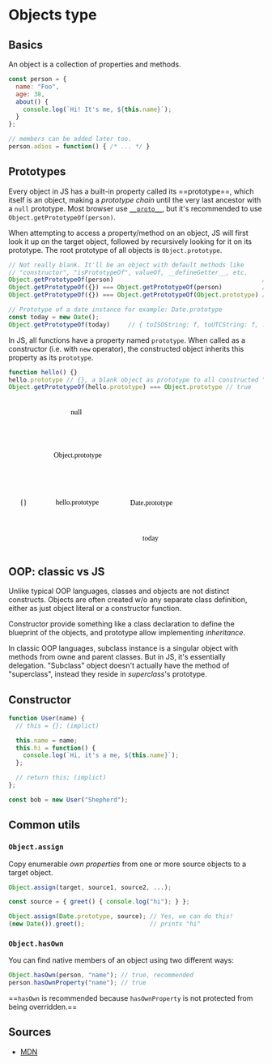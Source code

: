 # Objects type

## Basics

An object is a collection of properties and methods.

```javascript title="Object literal" linenums="1"
const person = {
  name: "Foo",
  age: 38,
  about() {
    console.log(`Hi! It's me, ${this.name}`);
  }
};

// members can be added later too.
person.adios = function() { /* ... */ }
```

## Prototypes

Every object in JS has a built-in property called its ==prototype==, which itself is an object, making a _prototype chain_ until the very last ancestor with a `null` prototype. Most browser use [`__proto__`](https://developer.mozilla.org/en-US/docs/Web/JavaScript/Reference/Global_Objects/Object/proto), but it's recommended to use `Object.getPrototypeOf(person)`.

When attempting to access a property/method on an object, JS will first look it up on the target object, followed by recursively looking for it on its prototype. The root prototype of all objects is `Object.prototype`.

```javascript linenums="1"
// Not really blank. It'll be an object with default methods like 
// "constructor", "isPrototypeOf", valueOf, __defineGetter__, etc.
Object.getPrototypeOf(person)                                         // {}
Object.getPrototypeOf({}) === Object.getPrototypeOf(person)           // true
Object.getPrototypeOf({}) === Object.getPrototypeOf(Object.prototype) // true 

// Prototype of a date instance for example: Date.prototype
const today = new Date();
Object.getPrototypeOf(today)     // { toISOString: f, toUTCString: f, ... }
```

In JS, all functions have a property named `prototype`. When called as a constructor (i.e. with `new` operator), the constructed object inherits this property as its `prototype`.

```javascript linenums="1"
function hello() {}
hello.prototype // {}, a blank object as prototype to all constructed "hello"s.
Object.getPrototypeOf(hello.prototype) === Object.prototype // true 
```

<svg version="1.1" xmlns="http://www.w3.org/2000/svg" viewBox="0 0 500.5999755859374 427.19989013671875" height="300">
  <g stroke-linecap="round" transform="translate(352.3999328613281 372.39990234375) rotate(0 47.199981689453125 22.399993896484375)"><path d="M11.2 0 C29.84 0, 48.49 0, 83.2 0 M11.2 0 C32.88 0, 54.56 0, 83.2 0 M83.2 0 C90.67 0, 94.4 3.73, 94.4 11.2 M83.2 0 C90.67 0, 94.4 3.73, 94.4 11.2 M94.4 11.2 C94.4 17.44, 94.4 23.67, 94.4 33.6 M94.4 11.2 C94.4 19.84, 94.4 28.48, 94.4 33.6 M94.4 33.6 C94.4 41.07, 90.67 44.8, 83.2 44.8 M94.4 33.6 C94.4 41.07, 90.67 44.8, 83.2 44.8 M83.2 44.8 C56.02 44.8, 28.84 44.8, 11.2 44.8 M83.2 44.8 C62.65 44.8, 42.1 44.8, 11.2 44.8 M11.2 44.8 C3.73 44.8, 0 41.07, 0 33.6 M11.2 44.8 C3.73 44.8, 0 41.07, 0 33.6 M0 33.6 C0 28.67, 0 23.73, 0 11.2 M0 33.6 C0 28.7, 0 23.8, 0 11.2 M0 11.2 C0 3.73, 3.73 0, 11.2 0 M0 11.2 C0 3.73, 3.73 0, 11.2 0" stroke="var(--md-code-fg-color)" stroke-width="2" fill="none"></path></g><g transform="translate(371.3599395751953 382.2998962402344) rotate(0 28.239974975585938 12.5)"><text x="28.239974975585938" y="17.52" font-family="Virgil, Segoe UI Emoji" font-size="20px" fill="var(--md-code-fg-color)" text-anchor="middle" style="white-space: pre;" direction="ltr" dominant-baseline="alphabetic">today</text></g><g stroke-linecap="round" transform="translate(313.79998779296875 264.7999572753906) rotate(0 88.39999389648432 30)"><path d="M15 0 C58.39 0, 101.78 0, 161.8 0 M15 0 C63.01 0, 111.02 0, 161.8 0 M161.8 0 C171.8 0, 176.8 5, 176.8 15 M161.8 0 C171.8 0, 176.8 5, 176.8 15 M176.8 15 C176.8 23.72, 176.8 32.44, 176.8 45 M176.8 15 C176.8 21.98, 176.8 28.97, 176.8 45 M176.8 45 C176.8 55, 171.8 60, 161.8 60 M176.8 45 C176.8 55, 171.8 60, 161.8 60 M161.8 60 C106.85 60, 51.9 60, 15 60 M161.8 60 C120.76 60, 79.72 60, 15 60 M15 60 C5 60, 0 55, 0 45 M15 60 C5 60, 0 55, 0 45 M0 45 C0 37.87, 0 30.75, 0 15 M0 45 C0 37.38, 0 29.75, 0 15 M0 15 C0 5, 5 0, 15 0 M0 15 C0 5, 5 0, 15 0" stroke="var(--md-code-fg-color)" stroke-width="2" fill="none"></path></g><g transform="translate(327.17005920410156 282.2999572753906) rotate(0 75.02992248535156 12.5)"><text x="75.02992248535156" y="17.52" font-family="Virgil, Segoe UI Emoji" font-size="20px" fill="var(--md-code-fg-color)" text-anchor="middle" style="white-space: pre;" direction="ltr" dominant-baseline="alphabetic">Date.prototype</text></g><g stroke-linecap="round" transform="translate(103.19989013671875 132.00003051757812) rotate(0 91.5999755859375 30)"><path d="M15 0 C64.55 0, 114.11 0, 168.2 0 M15 0 C50.07 0, 85.15 0, 168.2 0 M168.2 0 C178.2 0, 183.2 5, 183.2 15 M168.2 0 C178.2 0, 183.2 5, 183.2 15 M183.2 15 C183.2 26.18, 183.2 37.35, 183.2 45 M183.2 15 C183.2 21.68, 183.2 28.36, 183.2 45 M183.2 45 C183.2 55, 178.2 60, 168.2 60 M183.2 45 C183.2 55, 178.2 60, 168.2 60 M168.2 60 C114.46 60, 60.71 60, 15 60 M168.2 60 C129.67 60, 91.13 60, 15 60 M15 60 C5 60, 0 55, 0 45 M15 60 C5 60, 0 55, 0 45 M0 45 C0 38.19, 0 31.38, 0 15 M0 45 C0 34.37, 0 23.75, 0 15 M0 15 C0 5, 5 0, 15 0 M0 15 C0 5, 5 0, 15 0" stroke="var(--md-code-fg-color)" stroke-width="2" fill="none"></path></g><g transform="translate(113.5999526977539 149.50003051757812) rotate(0 81.19991302490234 12.5)"><text x="81.19991302490234" y="17.52" font-family="Virgil, Segoe UI Emoji" font-size="20px" fill="var(--md-code-fg-color)" text-anchor="middle" style="white-space: pre;" direction="ltr" dominant-baseline="alphabetic">Object.prototype</text></g><g stroke-linecap="round"><g transform="translate(403.41298847945404 367.59991455078125) rotate(0 -0.1992664285058936 -18.39996337890625)"><path d="M0 0 C-0.07 -6.13, -0.33 -30.67, -0.4 -36.8 M0 0 C-0.07 -6.13, -0.33 -30.67, -0.4 -36.8" stroke="var(--md-code-fg-color)" stroke-width="2" fill="none"></path></g><g transform="translate(403.41298847945404 367.59991455078125) rotate(0 -0.1992664285058936 -18.39996337890625)"><path d="M6.08 -19.58 C3.89 -25.41, 1.7 -31.23, -0.4 -36.8 M6.08 -19.58 C4.74 -23.15, 3.39 -26.73, -0.4 -36.8" stroke="var(--md-code-fg-color)" stroke-width="2" fill="none"></path></g><g transform="translate(403.41298847945404 367.59991455078125) rotate(0 -0.1992664285058936 -18.39996337890625)"><path d="M-6.5 -19.44 C-4.44 -25.32, -2.37 -31.19, -0.4 -36.8 M-6.5 -19.44 C-5.24 -23.05, -3.97 -26.65, -0.4 -36.8" stroke="var(--md-code-fg-color)" stroke-width="2" fill="none"></path></g></g><mask></mask><g stroke-linecap="round"><g transform="translate(347.1091351757876 258.8000183105469) rotate(0 -43.591422440068925 -28)"><path d="M0 0 C-14.53 -9.33, -72.65 -46.67, -87.18 -56 M0 0 C-14.53 -9.33, -72.65 -46.67, -87.18 -56" stroke="var(--md-code-fg-color)" stroke-width="2" fill="none"></path></g><g transform="translate(347.1091351757876 258.8000183105469) rotate(0 -43.591422440068925 -28)"><path d="M-62.8 -50.5 C-72.48 -52.68, -82.17 -54.87, -87.18 -56 M-62.8 -50.5 C-69.02 -51.9, -75.23 -53.3, -87.18 -56" stroke="var(--md-code-fg-color)" stroke-width="2" fill="none"></path></g><g transform="translate(347.1091351757876 258.8000183105469) rotate(0 -43.591422440068925 -28)"><path d="M-72.04 -36.11 C-78.05 -44.01, -84.07 -51.91, -87.18 -56 M-72.04 -36.11 C-75.9 -41.18, -79.76 -46.25, -87.18 -56" stroke="var(--md-code-fg-color)" stroke-width="2" fill="none"></path></g></g><mask></mask><g stroke-linecap="round" transform="translate(105.00006103515625 264.39990234375) rotate(0 88.39999389648432 30)"><path d="M15 0 C70.76 0, 126.53 0, 161.8 0 M15 0 C72.59 0, 130.17 0, 161.8 0 M161.8 0 C171.8 0, 176.8 5, 176.8 15 M161.8 0 C171.8 0, 176.8 5, 176.8 15 M176.8 15 C176.8 26.92, 176.8 38.85, 176.8 45 M176.8 15 C176.8 21.34, 176.8 27.67, 176.8 45 M176.8 45 C176.8 55, 171.8 60, 161.8 60 M176.8 45 C176.8 55, 171.8 60, 161.8 60 M161.8 60 C117.29 60, 72.78 60, 15 60 M161.8 60 C104.05 60, 46.3 60, 15 60 M15 60 C5 60, 0 55, 0 45 M15 60 C5 60, 0 55, 0 45 M0 45 C0 36.11, 0 27.21, 0 15 M0 45 C0 34.41, 0 23.83, 0 15 M0 15 C0 5, 5 0, 15 0 M0 15 C0 5, 5 0, 15 0" stroke="var(--md-code-fg-color)" stroke-width="2" fill="none"></path></g><g transform="translate(122.75013732910156 281.89990234375) rotate(0 70.64991760253906 12.5)"><text x="70.64991760253906" y="17.52" font-family="Virgil, Segoe UI Emoji" font-size="20px" fill="var(--md-code-fg-color)" text-anchor="middle" style="white-space: pre;" direction="ltr" dominant-baseline="alphabetic">hello.prototype</text></g><g stroke-linecap="round" transform="translate(10 263.79998779296875) rotate(0 31.999969482421818 30)"><path d="M15 0 C28.3 0, 41.6 0, 49 0 M15 0 C23.8 0, 32.61 0, 49 0 M49 0 C59 0, 64 5, 64 15 M49 0 C59 0, 64 5, 64 15 M64 15 C64 24.91, 64 34.83, 64 45 M64 15 C64 23.94, 64 32.87, 64 45 M64 45 C64 55, 59 60, 49 60 M64 45 C64 55, 59 60, 49 60 M49 60 C37.94 60, 26.88 60, 15 60 M49 60 C37.98 60, 26.95 60, 15 60 M15 60 C5 60, 0 55, 0 45 M15 60 C5 60, 0 55, 0 45 M0 45 C0 33.16, 0 21.32, 0 15 M0 45 C0 34.54, 0 24.08, 0 15 M0 15 C0 5, 5 0, 15 0 M0 15 C0 5, 5 0, 15 0" stroke="var(--md-code-fg-color)" stroke-width="2" fill="none"></path></g><g transform="translate(31.3099746704101 281.29998779296875) rotate(0 10.689994812011719 12.5)"><text x="10.689994812011719" y="17.52" font-family="Virgil, Segoe UI Emoji" font-size="20px" fill="var(--md-code-fg-color)" text-anchor="middle" style="white-space: pre;" direction="ltr" dominant-baseline="alphabetic">{}</text></g><g stroke-linecap="round"><g transform="translate(51.157049593541785 255.60003662109375) rotate(0 41.58380364553997 -28.000015258789034)"><path d="M0 0 C13.86 -9.33, 69.31 -46.67, 83.17 -56 M0 0 C13.86 -9.33, 69.31 -46.67, 83.17 -56" stroke="var(--md-code-fg-color)" stroke-width="2" fill="none"></path></g><g transform="translate(51.157049593541785 255.60003662109375) rotate(0 41.58380364553997 -28.000015258789034)"><path d="M68.46 -35.79 C73.83 -43.18, 79.21 -50.56, 83.17 -56 M68.46 -35.79 C73.53 -42.76, 78.6 -49.73, 83.17 -56" stroke="var(--md-code-fg-color)" stroke-width="2" fill="none"></path></g><g transform="translate(51.157049593541785 255.60003662109375) rotate(0 41.58380364553997 -28.000015258789034)"><path d="M58.91 -49.97 C67.77 -52.18, 76.64 -54.38, 83.17 -56 M58.91 -49.97 C67.27 -52.05, 75.64 -54.13, 83.17 -56" stroke="var(--md-code-fg-color)" stroke-width="2" fill="none"></path></g></g><mask></mask><g stroke-linecap="round"><g transform="translate(192.39993286132812 254.79998779296875) rotate(0 0 -26.399993896484375)"><path d="M0 0 C0 -8.8, 0 -44, 0 -52.8 M0 0 C0 -8.8, 0 -44, 0 -52.8" stroke="var(--md-code-fg-color)" stroke-width="2" fill="none"></path></g><g transform="translate(192.39993286132812 254.79998779296875) rotate(0 0 -26.399993896484375)"><path d="M8.55 -29.31 C5.56 -37.51, 2.58 -45.71, 0 -52.8 M8.55 -29.31 C5.25 -38.38, 1.95 -47.45, 0 -52.8" stroke="var(--md-code-fg-color)" stroke-width="2" fill="none"></path></g><g transform="translate(192.39993286132812 254.79998779296875) rotate(0 0 -26.399993896484375)"><path d="M-8.55 -29.31 C-5.56 -37.51, -2.58 -45.71, 0 -52.8 M-8.55 -29.31 C-5.25 -38.38, -1.95 -47.45, 0 -52.8" stroke="var(--md-code-fg-color)" stroke-width="2" fill="none"></path></g></g><mask></mask><g stroke-linecap="round" transform="translate(158.7999267578125 10) rotate(0 31.999969482421818 30)"><path d="M15 0 C25.87 0, 36.74 0, 49 0 M15 0 C22.46 0, 29.91 0, 49 0 M49 0 C59 0, 64 5, 64 15 M49 0 C59 0, 64 5, 64 15 M64 15 C64 24.72, 64 34.44, 64 45 M64 15 C64 26.84, 64 38.69, 64 45 M64 45 C64 55, 59 60, 49 60 M64 45 C64 55, 59 60, 49 60 M49 60 C39.55 60, 30.11 60, 15 60 M49 60 C38.95 60, 28.91 60, 15 60 M15 60 C5 60, 0 55, 0 45 M15 60 C5 60, 0 55, 0 45 M0 45 C0 35.73, 0 26.46, 0 15 M0 45 C0 37.42, 0 29.85, 0 15 M0 15 C0 5, 5 0, 15 0 M0 15 C0 5, 5 0, 15 0" stroke="var(--md-code-fg-color)" stroke-width="2" fill="none"></path></g><g transform="translate(175.18991088867188 27.5) rotate(0 15.6099853515625 12.5)"><text x="15.6099853515625" y="17.52" font-family="Virgil, Segoe UI Emoji" font-size="20px" fill="var(--md-code-fg-color)" text-anchor="middle" style="white-space: pre;" direction="ltr" dominant-baseline="alphabetic">null</text></g><g stroke-linecap="round"><g transform="translate(192.81306320539898 126) rotate(0 0.2666101017297251 -23.600006103515625)"><path d="M0 0 C0.09 -7.87, 0.44 -39.33, 0.53 -47.2 M0 0 C0.09 -7.87, 0.44 -39.33, 0.53 -47.2" stroke="var(--md-code-fg-color)" stroke-width="2" fill="none"></path></g><g transform="translate(192.81306320539898 126) rotate(0 0.2666101017297251 -23.600006103515625)"><path d="M8.35 -24.93 C6.4 -30.48, 4.45 -36.04, 0.53 -47.2 M8.35 -24.93 C6.48 -30.28, 4.6 -35.63, 0.53 -47.2" stroke="var(--md-code-fg-color)" stroke-width="2" fill="none"></path></g><g transform="translate(192.81306320539898 126) rotate(0 0.2666101017297251 -23.600006103515625)"><path d="M-7.79 -25.11 C-5.71 -30.62, -3.64 -36.13, 0.53 -47.2 M-7.79 -25.11 C-5.79 -30.42, -3.79 -35.72, 0.53 -47.2" stroke="var(--md-code-fg-color)" stroke-width="2" fill="none"></path></g></g><mask></mask></svg>


## OOP: classic vs JS

Unlike typical OOP languages, classes and objects are not distinct constructs. Objects are often created w/o any separate class definition, either as just object literal or a constructor function.

Constructor provide something like a class declaration to define the blueprint of the objects, and prototype allow implementing _inheritance_. 

In classic OOP languages, subclass instance is a singular object with methods from owne and parent classes. But in JS, it's essentially delegation. "Subclass" object doesn't actually have the method of "superclass", instead they reside in *superclass*'s prototype.

## Constructor

```javascript title="Class declaration using constructor" linenums="1"
function User(name) {
  // this = {}; (implict)

  this.name = name;
  this.hi = function() {
    console.log(`Hi, it's a me, ${this.name}`);
  };

  // return this; (implict)
};

const bob = new User("Shepherd");
```

## Common utils

### `Object.assign`

Copy enumerable _own properties_ from one or more source objects to a target object.

```javascript linenums="1"
Object.assign(target, source1, source2, ...);

const source = { greet() { console.log("hi"); } };

Object.assign(Date.prototype, source); // Yes, we can do this!
(new Date()).greet();                  // prints "hi"
```

### `Object.hasOwn`

You can find native members of an object using two different ways:

```javascript linenums="1"
Object.hasOwn(person, "name"); // true, recommended
person.hasOwnProperty("name"); // true
```

==`hasOwn` is recommended because `hasOwnProperty` is not protected from being overridden.==

## Sources

- [MDN](https://developer.mozilla.org/en-US/docs/Learn/JavaScript/Objects)